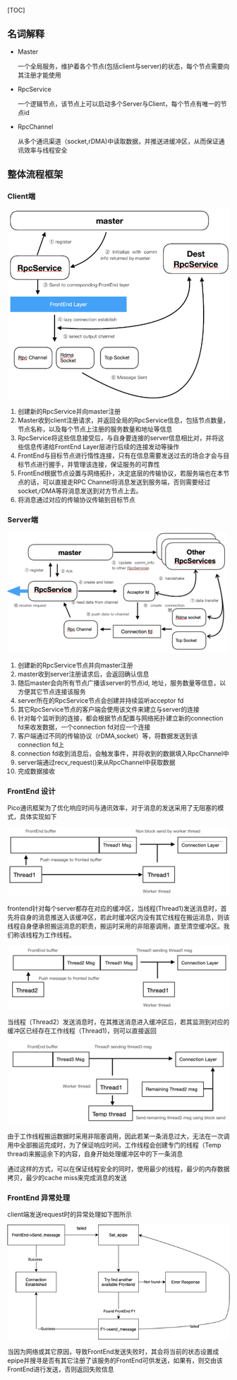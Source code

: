 [TOC]

## 名词解释

* Master

    一个全局服务，维护着各个节点(包括client与server)的状态，每个节点需要向其注册才能使用

* RpcService

    一个逻辑节点，该节点上可以启动多个Server与Client，每个节点有唯一的节点id

* RpcChannel

    从多个通讯渠道（socket,rDMA)中读取数据，并推送进缓冲区，从而保证通讯效率与线程安全

## 整体流程框架

### Client端

![](img/Client.png)

1. 创建新的RpcService并向master注册
2. Master收到client注册请求，并返回全局的RpcService信息，包括节点数量，节点名称，以及每个节点上注册的服务数量和地址等信息
3. RpcService将这些信息接受后，与自身要连接的server信息相比对，并将这些信息传递给FrontEnd Layer层进行后续的连接发动等操作
4. FrontEnd与目标节点进行惰性连接，只有在信息需要发送过去的场合才会与目标节点进行握手，并管理该连接，保证服务的可靠性
5. FrontEnd根据节点设置与网络拓扑，决定底层的传输协议，若服务端也在本节点的话，可以直接走RPC Channel将消息发送到服务端，否则需要经过socket,rDMA等将消息发送到对方节点上去。
6. 将消息通过对应的传输协议传输到目标节点

### Server端

![](img/Server.png)

1. 创建新的RpcService节点并向master注册
2. master收到server注册请求后，会返回确认信息
3. 随后master会向所有节点广播该server的节点id, 地址，服务数量等信息，以方便其它节点连接该服务 
4. server所在的RpcService节点会创建并持续监听acceptor fd
5. 其它RpcService节点的客户端会使用该文件来建立与server的连接 
6. 针对每个监听到的连接，都会根据节点配置与网络拓扑建立新的connection fd来收发数据，一个connection fd对应一个连接
7. 客户端通过不同的传输协议（rDMA,socket）等，将数据发送到该connection fd上
8. connection fd收到消息后，会触发事件，并将收到的数据填入RpcChannel中
9. server端通过recv_request()来从RpcChannel中获取数据
10. 完成数据接收

### FrontEnd 设计

Pico通讯框架为了优化响应时间与通讯效率，对于消息的发送采用了无阻塞的模式，具体实现如下

![](img/frontend1.png)

frontend针对每个server都存在对应的缓冲区，当线程(Thread1)发送消息时，首先将自身的消息推送入该缓冲区，若此时缓冲区内没有其它线程在搬运消息，则该线程自身便承担搬运消息的职责，搬运时采用的非阻塞调用，直至清空缓冲区。我们称该线程为工作线程。

![](img/frontend2.png)

当线程（Thread2）发送消息时，在其推送消息进入缓冲区后，若其监测到对应的缓冲区已经存在工作线程（Thread1)，则可以直接返回

![](img/frontend3.png)

由于工作线程搬运数据时采用非阻塞调用，因此若某一条消息过大，无法在一次调用中全部搬运完成时，为了保证响应时间，工作线程会创建专门的线程（Temp thread)来搬运余下的内容，自身开始处理缓冲区中的下一条消息

通过这样的方式，可以在保证线程安全的同时，使用最少的线程，最少的内存数据拷贝，最少的cache miss来完成消息的发送

### FrontEnd 异常处理

client端发送request时的异常处理如下图所示

![](img/frontend4.png)

当因为网络或其它原因，导致FrontEnd发送失败时，其会将当前的状态设置成epipe并搜寻是否有其它注册了该服务的FrontEnd可供发送，如果有，则交由该FrontEnd进行发送，否则返回失败信息

